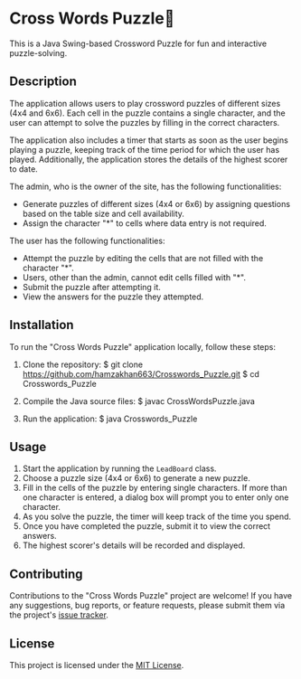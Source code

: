 # Cross Words Puzzle🧩

This is a Java Swing-based Crossword Puzzle for fun and interactive puzzle-solving.

## Description

The application allows users to play crossword puzzles of different sizes (4x4 and 6x6). Each cell in the puzzle contains a single character, and the user can attempt to solve the puzzles by filling in the correct characters.

The application also includes a timer that starts as soon as the user begins playing a puzzle, keeping track of the time period for which the user has played. Additionally, the application stores the details of the highest scorer to date.

The admin, who is the owner of the site, has the following functionalities:
- Generate puzzles of different sizes (4x4 or 6x6) by assigning questions based on the table size and cell availability.
- Assign the character "*" to cells where data entry is not required.

The user has the following functionalities:
- Attempt the puzzle by editing the cells that are not filled with the character "*".
- Users, other than the admin, cannot edit cells filled with "*".
- Submit the puzzle after attempting it.
- View the answers for the puzzle they attempted.

## Installation

To run the "Cross Words Puzzle" application locally, follow these steps:

1. Clone the repository:
$ git clone https://github.com/hamzakhan663/Crosswords_Puzzle.git
$ cd Crosswords_Puzzle


2. Compile the Java source files: $ javac CrossWordsPuzzle.java


3. Run the application:
$ java Crosswords_Puzzle


## Usage

1. Start the application by running the `LeadBoard` class.
2. Choose a puzzle size (4x4 or 6x6) to generate a new puzzle.
3. Fill in the cells of the puzzle by entering single characters. If more than one character is entered, a dialog box will prompt you to enter only one character.
4. As you solve the puzzle, the timer will keep track of the time you spend.
5. Once you have completed the puzzle, submit it to view the correct answers.
6. The highest scorer's details will be recorded and displayed.

## Contributing

Contributions to the "Cross Words Puzzle" project are welcome! If you have any suggestions, bug reports, or feature requests, please submit them via the project's [issue tracker](https://github.com/hamzakhan663/Crosswords_Puzzle/issues).

## License

This project is licensed under the [MIT License](LICENSE).
